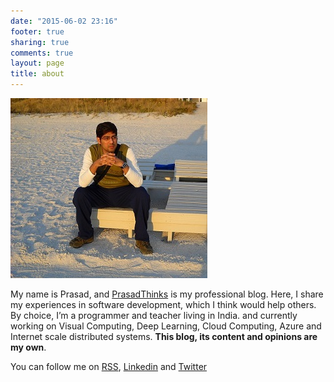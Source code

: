 ```yaml
---
date: "2015-06-02 23:16"
footer: true
sharing: true
comments: true
layout: page
title: about
---
```


![](</images/about.jpg>)

My name is Prasad, and [PrasadThinks](<http://www.prasadthinks.com/>) is my
professional blog. Here, I share my experiences in software development, which I think would help others. By choice, I’m a programmer and teacher living in
India. and currently working on Visual Computing, Deep Learning, Cloud Computing, Azure and Internet scale distributed systems. **This blog, its content and opinions are my own**.

You can follow me on [RSS](<http://feeds.feedburner.com/PrasadThinks>),
[Linkedin](<https://in.linkedin.com/in/prasad-pillutla-3978a312>) and
[Twitter](<https://twitter.com/prasad_pillu>)
